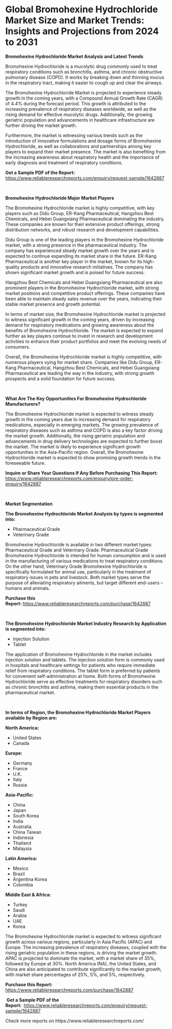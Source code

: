 <p><h1>Global Bromohexine Hydrochloride Market Size and Market Trends: Insights and Projections from 2024 to 2031</h1></p><p><strong>Bromohexine Hydrochloride Market Analysis and Latest Trends</strong></p>
<p><p>Bromohexine Hydrochloride is a mucolytic drug commonly used to treat respiratory conditions such as bronchitis, asthma, and chronic obstructive pulmonary disease (COPD). It works by breaking down and thinning mucus in the respiratory tract, making it easier to cough up and clear the airways.</p><p>The Bromohexine Hydrochloride Market is projected to experience steady growth in the coming years, with a Compound Annual Growth Rate (CAGR) of 4.4% during the forecast period. This growth is attributed to the increasing prevalence of respiratory diseases worldwide, as well as the rising demand for effective mucolytic drugs. Additionally, the growing geriatric population and advancements in healthcare infrastructure are further driving the market growth.</p><p>Furthermore, the market is witnessing various trends such as the introduction of innovative formulations and dosage forms of Bromohexine Hydrochloride, as well as collaborations and partnerships among key players to expand their market presence. The market is also benefiting from the increasing awareness about respiratory health and the importance of early diagnosis and treatment of respiratory conditions.</p></p>
<p><strong>Get a Sample PDF of the Report:&nbsp;</strong> <a href="https://www.reliableresearchreports.com/enquiry/request-sample/1642887">https://www.reliableresearchreports.com/enquiry/request-sample/1642887</a></p>
<p>&nbsp;</p>
<p><strong>Bromohexine Hydrochloride Major Market Players</strong></p>
<p><p>The Bromohexine Hydrochloride market is highly competitive, with key players such as Didu Group, ER-Kang Pharmaceutical, Hangzhou Best Chemicals, and Hebei Guangxiang Pharmaceutical dominating the industry. These companies are known for their extensive product offerings, strong distribution networks, and robust research and development capabilities.</p><p>Didu Group is one of the leading players in the Bromohexine Hydrochloride market, with a strong presence in the pharmaceutical industry. The company has experienced steady market growth over the years and is expected to continue expanding its market share in the future. ER-Kang Pharmaceutical is another key player in the market, known for its high-quality products and innovative research initiatives. The company has shown significant market growth and is poised for future success.</p><p>Hangzhou Best Chemicals and Hebei Guangxiang Pharmaceutical are also prominent players in the Bromohexine Hydrochloride market, with strong market positions and competitive product offerings. These companies have been able to maintain steady sales revenue over the years, indicating their stable market presence and growth potential.</p><p>In terms of market size, the Bromohexine Hydrochloride market is projected to witness significant growth in the coming years, driven by increasing demand for respiratory medications and growing awareness about the benefits of Bromohexine Hydrochloride. The market is expected to expand further as key players continue to invest in research and development activities to enhance their product portfolios and meet the evolving needs of consumers.</p><p>Overall, the Bromohexine Hydrochloride market is highly competitive, with numerous players vying for market share. Companies like Didu Group, ER-Kang Pharmaceutical, Hangzhou Best Chemicals, and Hebei Guangxiang Pharmaceutical are leading the way in the industry, with strong growth prospects and a solid foundation for future success.</p></p>
<p>&nbsp;</p>
<p><strong>What Are The Key Opportunities For Bromohexine Hydrochloride Manufacturers?</strong></p>
<p><p>The Bromohexine Hydrochloride market is expected to witness steady growth in the coming years due to increasing demand for respiratory medications, especially in emerging markets. The growing prevalence of respiratory diseases such as asthma and COPD is also a key factor driving the market growth. Additionally, the rising geriatric population and advancements in drug delivery technologies are expected to further boost the market. The market is likely to experience significant growth opportunities in the Asia-Pacific region. Overall, the Bromohexine Hydrochloride market is expected to show promising growth trends in the foreseeable future.</p></p>
<p><strong>Inquire or Share Your Questions If Any Before Purchasing This Report:</strong> <a href="https://www.reliableresearchreports.com/enquiry/pre-order-enquiry/1642887">https://www.reliableresearchreports.com/enquiry/pre-order-enquiry/1642887</a></p>
<p>&nbsp;</p>
<p><strong>Market Segmentation</strong></p>
<p><strong>The Bromohexine Hydrochloride Market Analysis by types is segmented into:</strong></p>
<p><ul><li>Pharmaceutical Grade</li><li>Veterinary Grade</li></ul></p>
<p><p>Bromohexine Hydrochloride is available in two different market types: Pharmaceutical Grade and Veterinary Grade. Pharmaceutical Grade Bromohexine Hydrochloride is intended for human consumption and is used in the manufacturing of various medications to treat respiratory conditions. On the other hand, Veterinary Grade Bromohexine Hydrochloride is specifically formulated for animal use, particularly in the treatment of respiratory issues in pets and livestock. Both market types serve the purpose of alleviating respiratory ailments, but target different end-users – humans and animals.</p></p>
<p><strong>Purchase this Report:&nbsp;</strong><a href="https://www.reliableresearchreports.com/purchase/1642887">https://www.reliableresearchreports.com/purchase/1642887</a></p>
<p>&nbsp;</p>
<p><strong>The Bromohexine Hydrochloride Market Industry Research by Application is segmented into:</strong></p>
<p><ul><li>Injection Solution</li><li>Tablet</li></ul></p>
<p><p>The application of Bromohexine Hydrochloride in the market includes injection solution and tablets. The injection solution form is commonly used in hospitals and healthcare settings for patients who require immediate relief from respiratory conditions. The tablet form is preferred by patients for convenient self-administration at home. Both forms of Bromohexine Hydrochloride serve as effective treatments for respiratory disorders such as chronic bronchitis and asthma, making them essential products in the pharmaceutical market.</p></p>
<p>&nbsp;</p>
<p><strong>In terms of Region, the Bromohexine Hydrochloride Market Players available by Region are:</strong></p>
<p>
    <p> <strong> North America: </strong>
        <ul>
            <li>United States</li>
            <li>Canada</li>
        </ul>
        </p> 
    <p> <strong> Europe: </strong>
        <ul>
            <li>Germany</li>
            <li>France</li>
            <li>U.K.</li>
            <li>Italy</li>
            <li>Russia</li>
        </ul>
        </p> 
    <p> <strong> Asia-Pacific: </strong>
        <ul>
            <li>China</li>
            <li>Japan</li>
            <li>South Korea</li>
            <li>India</li>
            <li>Australia</li>
            <li>China Taiwan</li>
            <li>Indonesia</li>
            <li>Thailand</li>
            <li>Malaysia</li>
        </ul>
        </p> 
    <p> <strong> Latin America: </strong>
        <ul>
            <li>Mexico</li>
            <li>Brazil</li>
            <li>Argentina Korea</li>
            <li>Colombia</li>
        </ul>
        </p> 
    <p> <strong> Middle East & Africa: </strong>
        <ul>
            <li>Turkey</li>
            <li>Saudi</li>
            <li>Arabia</li>
            <li>UAE</li>
            <li>Korea</li>
        </ul>
    </p>
    </p>
<p><p>The Bromohexine Hydrochloride market is expected to witness significant growth across various regions, particularly in Asia Pacific (APAC) and Europe. The increasing prevalence of respiratory diseases, coupled with the rising geriatric population in these regions, is driving the market growth. APAC is projected to dominate the market, with a market share of 35%, followed by Europe at 30%. North America (NA), the United States, and China are also anticipated to contribute significantly to the market growth, with market share percentages of 25%, 5%, and 5%, respectively.</p></p>
<p><strong>Purchase this Report: </strong><a href="https://www.reliableresearchreports.com/purchase/1642887">https://www.reliableresearchreports.com/purchase/1642887</a></p>
<p>&nbsp;<strong>Get a Sample PDF of the Report:&nbsp;&nbsp;</strong><a href="https://www.reliableresearchreports.com/enquiry/request-sample/1642887">https://www.reliableresearchreports.com/enquiry/request-sample/1642887</a></p>
<p><strong></strong></p>
<p>Check more reports on https://www.reliableresearchreports.com/</p>